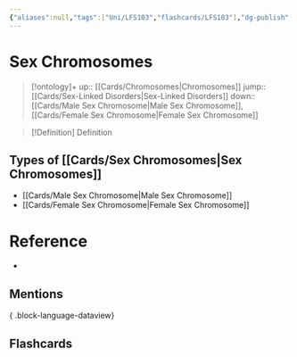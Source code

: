 ```yaml
---
{"aliases":null,"tags":["Uni/LFS103","flashcards/LFS103"],"dg-publish":true,"permalink":"/cards/sex-chromosomes/","dgPassFrontmatter":true}
---
```


# Sex Chromosomes

> [!ontology]+
> up:: [[Cards/Chromosomes\|Chromosomes]]
> jump:: [[Cards/Sex-Linked Disorders\|Sex-Linked Disorders]]
> down:: [[Cards/Male Sex Chromosome\|Male Sex Chromosome]], [[Cards/Female Sex Chromosome\|Female Sex Chromosome]]

> [!Definition] Definition

## Types of [[Cards/Sex Chromosomes\|Sex Chromosomes]]

- [[Cards/Male Sex Chromosome\|Male Sex Chromosome]]
- [[Cards/Female Sex Chromosome\|Female Sex Chromosome]]

# Reference

- 

## Mentions


{ .block-language-dataview}

## Flashcards